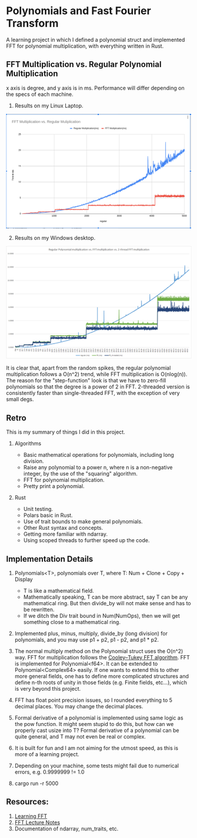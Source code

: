 # Polynomials and Fast Fourier Transform

A learning project in which I defined a polynomial struct and implemented FFT for polynomial multiplication, with everything written in Rust.

## FFT Multiplication vs. Regular Polynomial Multiplication

x axis is degree, and y axis is in ms. Performance will differ depending on the specs of each machine.

1. Results on my Linux Laptop.

![test results](/pic/fft_perf.png)

2. Results on my Windows desktop.

![test results2](/pic/fft_perf_2.png)

It is clear that, apart from the random spikes, the regular polynomial multiplication follows a O(n^2) trend, while FFT multiplication is O(nlog(n)). The reason for the "step-function" look is that we have to zero-fill polynomials so that the degree is a power of 2 in FFT. 2-threaded version is consistently faster than single-threaded FFT, with the exception of very small degs.

## Retro

This is my summary of things I did in this project.

1. Algorithms
    - Basic mathematical operations for polynomials, including long division.
    - Raise any polynomial to a power n, where n is a non-negative integer, by the use of the "squaring" algorithm. 
    - FFT for polynomial multiplication.
    - Pretty print a polynomial.

2. Rust
    - Unit testing.
    - Polars basic in Rust.
    - Use of trait bounds to make general polynomials.
    - Other Rust syntax and concepts.
    - Getting more familiar with ndarray.
    - Using scoped threads to further speed up the code.
    
## Implementation Details

1. Polynomials\<T\>, polynomials over T, where T: Num + Clone + Copy + Display
    - T is like a mathematical field.
    - Mathematically speaking, T can be more abstract, say T can be any mathematical ring. But then divide_by will not make sense and has to be rewritten.
    - If we ditch the Div trait bound in Num(NumOps), then we will get something close to a mathematical ring.

2. Implemented plus, minus, multiply, divide_by (long division) for polynomials, and you may use p1 + p2, p1 - p2, and p1 * p2.

3. The normal multiply method on the Polynomial struct uses the O(n^2) way. FFT for multiplication follows the [Cooley–Tukey FFT algorithm](https://en.wikipedia.org/wiki/Cooley%E2%80%93Tukey_FFT_algorithm). FFT is  implemented for Polynomial\<f64\>. It can be extended to Polynomial\<Complex64\> easily. If one wants to extend this to other more general fields, one has to define more complicated structures and define n-th roots of unity in those fields (e.g. Finite fields, etc...), which is very beyond this project.

5. FFT has float point precision issues, so I rounded everything to 5 decimal places. You may change the decimal places.

6. Formal derivative of a polynomial is implemented using same logic as the pow function. It might seem stupid to do this, but how can we properly cast usize into T? Formal derivative of a polynomial can be quite general, and T may not even be real or complex.

7. It is built for fun and I am not aiming for the utmost speed, as this is more of a learning project.

8. Depending on your machine, some tests might fail due to numerical errors, e.g. 0.9999999 != 1.0

9. cargo run -r 5000

## Resources:

1. [Learning FFT](https://www.youtube.com/watch?v=h7apO7q16V0&t=1265s)
2. [FFT Lecture Notes](http://www.cs.toronto.edu/~denisp/csc373/docs/tutorial3-adv-writeup.pdf)
3. Documentation of ndarray, num_traits, etc.
